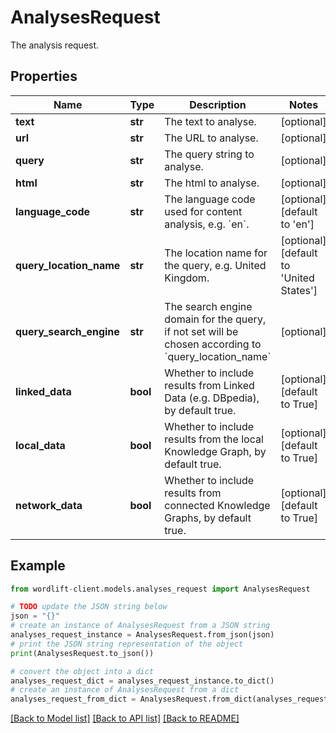 # AnalysesRequest

The analysis request.

## Properties

Name | Type | Description | Notes
------------ | ------------- | ------------- | -------------
**text** | **str** | The text to analyse. | [optional] 
**url** | **str** | The URL to analyse. | [optional] 
**query** | **str** | The query string to analyse. | [optional] 
**html** | **str** | The html to analyse. | [optional] 
**language_code** | **str** | The language code used for content analysis, e.g. &#x60;en&#x60;. | [optional] [default to 'en']
**query_location_name** | **str** | The location name for the query, e.g. United Kingdom. | [optional] [default to 'United States']
**query_search_engine** | **str** | The search engine domain for the query, if not set will be chosen according to &#x60;query_location_name&#x60; | [optional] 
**linked_data** | **bool** | Whether to include results from Linked Data (e.g. DBpedia), by default true. | [optional] [default to True]
**local_data** | **bool** | Whether to include results from the local Knowledge Graph, by default true. | [optional] [default to True]
**network_data** | **bool** | Whether to include results from connected Knowledge Graphs, by default true. | [optional] [default to True]

## Example

```python
from wordlift-client.models.analyses_request import AnalysesRequest

# TODO update the JSON string below
json = "{}"
# create an instance of AnalysesRequest from a JSON string
analyses_request_instance = AnalysesRequest.from_json(json)
# print the JSON string representation of the object
print(AnalysesRequest.to_json())

# convert the object into a dict
analyses_request_dict = analyses_request_instance.to_dict()
# create an instance of AnalysesRequest from a dict
analyses_request_from_dict = AnalysesRequest.from_dict(analyses_request_dict)
```
[[Back to Model list]](../README.md#documentation-for-models) [[Back to API list]](../README.md#documentation-for-api-endpoints) [[Back to README]](../README.md)


